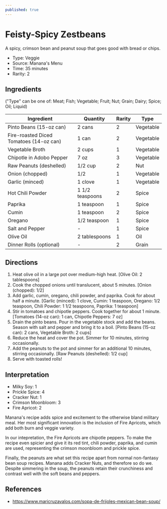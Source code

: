```yaml
---
published: true
---
```


# Feisty-Spicy Zestbeans

A spicy, crimson bean and peanut soup that goes good with bread or chips.

* Type: Veggie
* Source: Manana's Menu
* Time: 35 minutes
* Rarity: 2

## Ingredients

("Type" can be one of: Meat; Fish; Vegetable; Fruit; Nut; Grain; Dairy; Spice; Oil; Liquid)

| Ingredient           | Quantity       | Rarity | Type      |
| -------------------- | -------------- | ------ | --------- |
| Pinto Beans (15-oz can) | 2 cans      | 2      | Vegetable |
| Fire-roasted Diced Tomatoes (14-oz can) | 1 can | 2 | Vegetable |
| Vegetable Broth      | 2 cups         | 1      | Vegetable |
| Chipotle in Adobo Pepper | 7 oz       | 3      | Vegetable |
| Raw Peanuts (deshelled) | 1/2 cup       | 2      | Nut       |
| Onion (chopped)      | 1/2              | 1      | Vegetable |
| Garlic (minced)      | 1 clove        | 1      | Vegetable |
| Hot Chili Powder     | 1 1/2 teaspoons | 2      | Spice     |
| Paprika              | 1 teaspoon     | 1      | Spice     |
| Cumin                | 1 teaspoon     | 2      | Spice     |
| Oregano              | 1/2 teaspoon   | 1      | Spice     |
| Salt and Pepper      | -              | 1      | Spice     |
| Olive Oil            | 2 tablespoons  | 1      | Oil       |
| Dinner Rolls (optional) | -           | 2      | Grain     |

## Directions

1. Heat olive oil in a large pot over medium-high heat. [Olive Oil: 2 tablespoons]
2. Cook the chopped onions until translucent, about 5 minutes. [Onion (chopped): 1/2]
3. Add garlic, cumin, oregano, chili powder, and paprika. Cook for about half a minute. [Garlic (minced): 1 clove, Cumin: 1 teaspoon, Oregano: 1/2 teaspoon, Chili Powder: 1 1/2 teaspoons, Paprika: 1 teaspoon]
4. Stir in tomatoes and chipotle peppers. Cook together for about 1 minute. [Tomatoes (14-oz can): 1 can, Chipotle Peppers: 7 oz]
5. Drain the pinto beans. Pour in the vegetable stock and add the beans. Season with salt and pepper and bring it to a boil. [Pinto Beans (15-oz can): 2 cans, Vegetable Broth: 2 cups]
6. Reduce the heat and cover the pot. Simmer for 10 minutes, stirring occasionally.
7. Add the peanuts to the pot and simmer for an additional 10 minutes, stirring occasionally. [Raw Peanuts (deshelled): 1/2 cup]
8. Serve with toasted rolls!

## Interpretation

* Milky Soy: 1
* Prickle Spice: 4
* Cracker Nut: 1
* Crimson Moonbloom: 3
* Fire Apricot: 2

Manana's recipe adds spice and excitement to the otherwise bland military meal. Her most significant innovation is the inclusion of Fire Apricots, which add both burn and veggie variety.

In our intepretation, the Fire Apricots are chipotle peppers. To make the recipe even spicier and give it its red tint, chili powder, paprika, and cumin are used, representing the crimson moonbloom and prickle spice.

Finally, the peanuts are what set this recipe apart from normal non-fantasy bean soup recipes. Manana adds Cracker Nuts, and therefore so do we. Despite simmering in the soup, the peanuts retain their crunchiness and contrast well with the soft beans and peppers.

## References

* https://www.maricruzavalos.com/sopa-de-frijoles-mexican-bean-soup/
